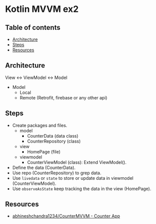 # Kotlin MVVM ex2

## Table of contents

- [Architecture](#architecture)
- [Steps](#steps)
- [Resources](#resources)

## Architecture

View <-> ViewModel <-> Model

- Model
  - Local
  - Remote (Retrofit, firebase or any other api)

## Steps

- Create packages and files.
  - model
    - CounterData (data class)
    - CounterRepository (class)
  - view 
    - HomePage (file)
  - viewmodel
    - CounterViewModel (class): Extend ViewModel().
- Define the data (CounterData).
- Use repo (CounterRepository) to grep data.
- Use `livedata` or `state` to store or update data in viewmodel (CounterViewModel).
- Use `observeAsState` keep tracking the data in the view (HomePage).

## Resources

- [abhineshchandra1234/CounterMVVM - Counter App](https://github.com/abhineshchandra1234/CounterMVVM)
